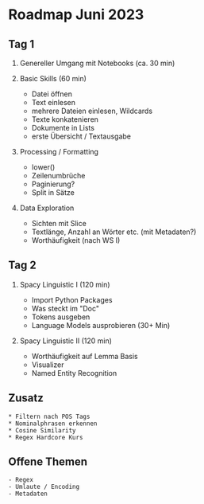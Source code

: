 # Roadmap Juni 2023

## Tag 1

1. Genereller Umgang mit Notebooks (ca. 30 min)
2. Basic Skills (60 min)
	* Datei öffnen
	* Text einlesen
	* mehrere Dateien einlesen, Wildcards
	* Texte konkatenieren
	* Dokumente in Lists
	* erste Übersicht / Textausgabe

3. Processing / Formatting
	* lower()
	* Zeilenumbrüche
	* Paginierung?
	* Split in Sätze

4. Data Exploration
	* Sichten mit Slice
	* Textlänge, Anzahl an Wörter etc. (mit Metadaten?)
	* Worthäufigkeit (nach WS I)

## Tag 2

1. Spacy Linguistic I (120 min)
	* Import Python Packages
	* Was steckt im "Doc"
	* Tokens ausgeben
	* Language Models ausprobieren (30+ Min)

2. Spacy Linguistic II (120 min)
	* Worthäufigkeit auf Lemma Basis
	* Visualizer
	* Named Entity Recognition

## Zusatz
	* Filtern nach POS Tags
	* Nominalphrasen erkennen
	* Cosine Similarity
	* Regex Hardcore Kurs

## Offene Themen

	- Regex
	- Umlaute / Encoding
	- Metadaten
